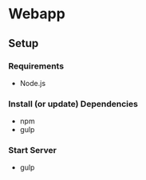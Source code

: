 Webapp
=======
## Setup

### Requirements
- Node.js

### Install (or update) Dependencies
- npm 
- gulp 

### Start Server
- gulp

